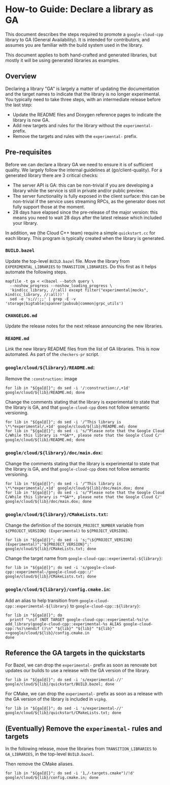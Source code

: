 # How-to Guide: Declare a library as GA

This document describes the steps required to promote a `google-cloud-cpp`
library to GA (General Availability). It is intended for contributors,
and assumes you are familiar with the build system used in the library.

This document applies to both hand-crafted and generated libraries, but mostly
it will be using generated libraries as examples.

## Overview

Declaring a library "GA" is largely a matter of updating the documentation and
the target names to indicate that the library is no longer experimental. You
typically need to take three steps, with an intermediate release before the
last step:

- Update the README files and Doxygen reference pages to indicate the library is
  now GA.
- Add new targets and rules for the library without the `experimental-` prefix.
- Remove the targets and rules with the `experimental-` prefix.

## Pre-requisites

Before we can declare a library GA we need to ensure it is of sufficient
quality. We largely follow the internal guidelines at (go/client-quality).
For a generated library there are 3 critical checks:

- The server API is GA: this can be non-trivial if you are developing a library
  while the service is still in private and/or public preview.
- The server functionality is fully exposed in the client surface: this can be
  non-trivial if the service uses streaming RPCs, as the generator does not
  fully support those at the moment.
- 28 days have elapsed since the pre-release of the major version: this means
  you need to wait 28 days after the latest release which included your library.

In addition, we (the Cloud C++ team) require a simple `quickstart.cc` for each
library.  This program is typically created when the library is generated.

### `BUILD.bazel`

Update the top-level `BUILD.bazel` file. Move the library from
`EXPERIMENTAL_LIBRARIES` to `TRANSITION_LIBRARIES`. Do this first as it helps
automate the following steps.

```shell
mapfile -t ga < <(bazel --batch query \
  --noshow_progress --noshow_loading_progress \
  'kind(cc_library, //:all) except filter("experimental|mocks", kind(cc_library, //:all))' |
  sed -e 's;//:;;' | grep -E -v 'storage|bigtable|spanner|pubsub|common|grpc_utils')
```

### `CHANGELOG.md`

Update the release notes for the next release announcing the new libraries.

### `README.md`

Link the new library README files from the list of GA libraries. This is now
automated. As part of the `checkers-pr` script.

### `google/cloud/${library}/README.md`:

Remove the `:construction:` image

```shell
for lib in "${ga[@]}"; do sed -i '/:construction:/,+1d' google/cloud/${lib}/README.md; done
```

Change the comments stating that the library is experimental to state that the
library is GA, and that `google-cloud-cpp` does not follow semantic versioning.

```shell
for lib in "${ga[@]}"; do sed -i '/^This library is \*\*experimental/,+1d' google/cloud/${lib}/README.md; done
for lib in "${ga[@]}"; do sed -i 's/^Please note that the Google Cloud C/While this library is **GA**, please note that the Google Cloud C/' google/cloud/${lib}/README.md; done
```

### `google/cloud/${library}/doc/main.dox`:

Change the comments stating that the library is experimental to state that the
library is GA, and that `google-cloud-cpp` does not follow semantic versioning.

```shell
for lib in "${ga[@]}"; do sed -i '/^This library is \*\*experimental/,+1d' google/cloud/${lib}/doc/main.dox; done
for lib in "${ga[@]}"; do sed -i 's/^Please note that the Google Cloud C/While this library is **GA**, please note that the Google Cloud C/' google/cloud/${lib}/doc/main.dox; done
```

### `google/cloud/${library}/CMakeLists.txt`:

Change the definition of the `DOXYGEN_PROJECT_NUMBER` variable from
`${PROJECT_VERSION} (Experimental)` to `${PROJECT_VERSION}`.

```shell
for lib in "${ga[@]}"; do sed -i 's;"\${PROJECT_VERSION} (Experimental)";"${PROJECT_VERSION}";' google/cloud/${lib}/CMakeLists.txt; done
```

Change the target name from `google-cloud-cpp::experimental-${library}`:

```shell
for lib in "${ga[@]}"; do sed -i 's/google-cloud-cpp::experimental-/google-cloud-cpp::/' google/cloud/${lib}/CMakeLists.txt; done
```

### `google/cloud/${library}/config.cmake.in`:

Add an alias to help transition from `google-cloud-cpp::experimental-${library}`
to `google-cloud-cpp::${library}`:

```shell
for lib in "${ga[@]}"; do
  printf "\nif (NOT TARGET google-cloud-cpp::experimental-%s)\n    add_library(google-cloud-cpp::experimental-%s ALIAS google-cloud-cpp::%s)\nendif ()\n" "${lib}" "${lib}" "${lib}" >>google/cloud/${lib}/config.cmake.in
done
```

## Reference the GA targets in the quickstarts

For Bazel, we can drop the `experimental-` prefix as soon as renovate bot
updates our builds to use a release with the GA version of the library.

```shell
for lib in "${ga[@]}"; do sed -i 's/experimental-//' google/cloud/${lib}/quickstart/BUILD.bazel; done
```

For CMake, we can drop the `experimental-` prefix as soon as a release with the
GA version of the library is included in `vcpkg`.

```shell
for lib in "${ga[@]}"; do sed -i 's/experimental-//' google/cloud/${lib}/quickstart/CMakeLists.txt; done
```

## (Eventually) Remove the `experimental-` rules and targets

In the following release, move the libraries from `TRANSITION_LIBRARIES` to
`GA_LIBRARIES`, in the top-level `BUILD.bazel`.

Then remove the CMake aliases.

```shell
for lib in "${ga[@]}"; do sed -i '1,/-targets.cmake")/!d' google/cloud/${lib}/config.cmake.in; done
```
